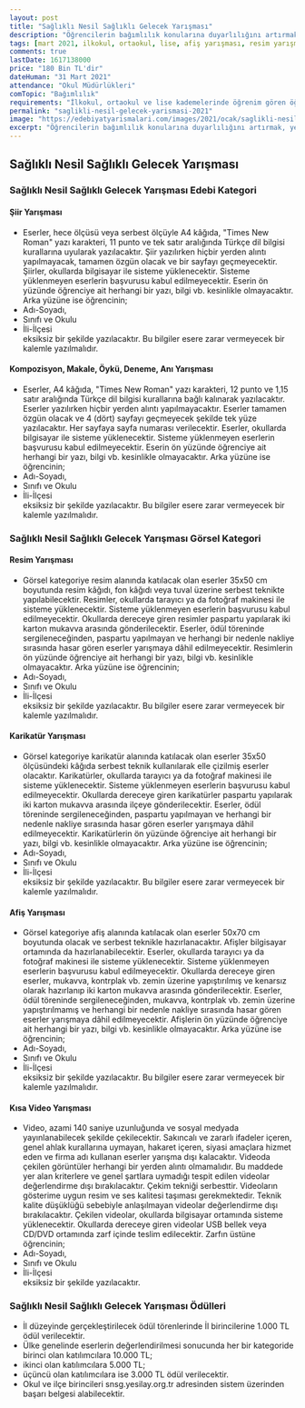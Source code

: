 ```yaml
---
layout: post
title: "Sağlıklı Nesil Sağlıklı Gelecek Yarışması"
description: "Öğrencilerin bağımlılık konularına duyarlılığını artırmak, yeteneklerini teşvik etmek ve başarılı bulunan eserleri ödüllendirmek amacıyla gerçekleştirilen Sağlıklı Nesil Sağlıklı Gelecek 2021 şiir, kompozisyon yarışması 2011 yılından beri her yıl düzenli olarak yapılmaktadır."
tags: [mart 2021, ilkokul, ortaokul, lise, afiş yarışması, resim yarışması, karikatür yarışması, şiir yarışması, hikaye yarışması, kompozisyon yarışması, deneme yarışması, anı yarışması]
comments: true
lastDate: 1617138000 
price: "180 Bin TL'dir"
dateHuman: "31 Mart 2021"
attendance: "Okul Müdürlükleri"
comTopic: "Bağımlılık"
requirements: "İlkokul, ortaokul ve lise kademelerinde öğrenim gören öğrenciler tarafından görsel ve edebi kategorilerde hazırlanacak olan eserleri kapsayacaktır."
permalink: "saglikli-nesil-gelecek-yarismasi-2021"
image: "https://edebiyatyarismalari.com/images/2021/ocak/saglikli-nesil-saglikli-gelecek-yetenek-yarismasi.jpg"
excerpt: "Öğrencilerin bağımlılık konularına duyarlılığını artırmak, yeteneklerini teşvik etmek ve başarılı bulunan eserleri ödüllendirmek amacıyla gerçekleştirilen Sağlıklı Nesil Sağlıklı Gelecek 2021 şiir, kompozisyon yarışması 2011 yılından beri her yıl düzenli olarak yapılmaktadır."
---
```


## Sağlıklı Nesil Sağlıklı Gelecek Yarışması

### Sağlıklı Nesil Sağlıklı Gelecek Yarışması Edebi Kategori
#### Şiir Yarışması
- Eserler, hece ölçüsü veya serbest ölçüyle A4 kâğıda, "Times New Roman" yazı karakteri, 11 punto ve tek satır aralığında Türkçe dil bilgisi kurallarına uyularak yazılacaktır. Şiir yazılırken hiçbir yerden alıntı yapılmayacak, tamamen özgün olacak ve bir sayfayı geçmeyecektir. Şiirler, okullarda bilgisayar ile sisteme yüklenecektir. Sisteme yüklenmeyen eserlerin başvurusu kabul edilmeyecektir. Eserin ön yüzünde öğrenciye ait herhangi bir yazı, bilgi vb. kesinlikle olmayacaktır. Arka yüzüne ise öğrencinin;
- Adı-Soyadı,
- Sınıfı ve Okulu
- İli-İlçesi  
eksiksiz bir şekilde yazılacaktır. Bu bilgiler esere zarar vermeyecek bir kalemle yazılmalıdır.

#### Kompozisyon, Makale, Öykü, Deneme, Anı Yarışması
- Eserler, A4 kâğıda, "Times New Roman" yazı karakteri, 12 punto ve 1,15 satır aralığında Türkçe dil bilgisi kurallarına bağlı kalınarak yazılacaktır. Eserler yazılırken hiçbir yerden alıntı yapılmayacaktır. Eserler tamamen özgün olacak ve 4 (dört) sayfayı geçmeyecek şekilde tek yüze yazılacaktır. Her sayfaya sayfa numarası verilecektir. Eserler, okullarda bilgisayar ile sisteme yüklenecektir. Sisteme yüklenmeyen eserlerin başvurusu kabul edilmeyecektir. Eserin ön yüzünde öğrenciye ait herhangi bir yazı, bilgi vb. kesinlikle olmayacaktır. Arka yüzüne ise öğrencinin;
- Adı-Soyadı,
- Sınıfı ve Okulu
- İli-İlçesi  
eksiksiz bir şekilde yazılacaktır. Bu bilgiler esere zarar vermeyecek bir kalemle yazılmalıdır.

### Sağlıklı Nesil Sağlıklı Gelecek Yarışması Görsel Kategori
#### Resim Yarışması
- Görsel kategoriye resim alanında katılacak olan eserler 35x50 cm boyutunda resim kâğıdı, fon kâğıdı veya tuval üzerine serbest teknikte yapılabilecektir. Resimler, okullarda tarayıcı ya da fotoğraf makinesi ile sisteme yüklenecektir. Sisteme yüklenmeyen eserlerin başvurusu kabul edilmeyecektir. Okullarda dereceye giren resimler paspartu yapılarak iki karton mukavva arasında gönderilecektir. Eserler, ödül töreninde sergileneceğinden, paspartu yapılmayan ve herhangi bir nedenle nakliye sırasında hasar gören eserler yarışmaya dâhil edilmeyecektir. Resimlerin ön yüzünde öğrenciye ait herhangi bir yazı, bilgi vb. kesinlikle olmayacaktır. Arka yüzüne ise öğrencinin;  
- Adı-Soyadı,
- Sınıfı ve Okulu
- İli-İlçesi  
eksiksiz bir şekilde yazılacaktır. Bu bilgiler esere zarar vermeyecek bir kalemle yazılmalıdır.  

#### Karikatür Yarışması 
- Görsel kategoriye karikatür alanında katılacak olan eserler 35x50 ölçüsündeki kâğıda serbest teknik kullanılarak elle çizilmiş eserler olacaktır. Karikatürler, okullarda tarayıcı ya da fotoğraf makinesi ile sisteme yüklenecektir. Sisteme yüklenmeyen eserlerin başvurusu kabul edilmeyecektir. Okullarda dereceye giren karikatürler paspartu yapılarak iki karton mukavva arasında ilçeye gönderilecektir. Eserler, ödül töreninde sergileneceğinden, paspartu yapılmayan ve herhangi bir nedenle nakliye sırasında hasar gören eserler yarışmaya dâhil edilmeyecektir. Karikatürlerin ön yüzünde öğrenciye ait herhangi bir yazı, bilgi vb. kesinlikle olmayacaktır. Arka yüzüne ise öğrencinin;
- Adı-Soyadı,
- Sınıfı ve Okulu
- İli-İlçesi  
eksiksiz bir şekilde yazılacaktır. Bu bilgiler esere zarar vermeyecek bir kalemle yazılmalıdır.

#### Afiş Yarışması
- Görsel kategoriye afiş alanında katılacak olan eserler 50x70 cm boyutunda olacak ve serbest teknikle hazırlanacaktır. Afişler bilgisayar ortamında da hazırlanabilecektir. Eserler, okullarda tarayıcı ya da fotoğraf makinesi ile sisteme yüklenecektir. Sisteme yüklenmeyen eserlerin başvurusu kabul edilmeyecektir. Okullarda dereceye giren eserler, mukavva, kontrplak vb. zemin üzerine yapıştırılmış ve kenarsız olarak hazırlanıp iki karton mukavva arasında gönderilecektir. Eserler, ödül töreninde sergileneceğinden, mukavva, kontrplak vb. zemin üzerine yapıştırılmamış ve herhangi bir nedenle nakliye sırasında hasar gören eserler yarışmaya dâhil edilmeyecektir. Afişlerin ön yüzünde öğrenciye ait herhangi bir yazı, bilgi vb. kesinlikle olmayacaktır. Arka yüzüne ise öğrencinin;
- Adı-Soyadı,
- Sınıfı ve Okulu
- İli-İlçesi  
eksiksiz bir şekilde yazılacaktır. Bu bilgiler esere zarar vermeyecek bir kalemle yazılmalıdır.

#### Kısa Video Yarışması
- Video, azami 140 saniye uzunluğunda ve sosyal medyada yayınlanabilecek şekilde çekilecektir. Sakıncalı ve zararlı ifadeler içeren, genel ahlak kurallarına uymayan, hakaret içeren, siyasi amaçlara hizmet eden ve firma adı kullanan eserler yarışma dışı kalacaktır. Videoda çekilen görüntüler herhangi bir yerden alıntı olmamalıdır. Bu maddede yer alan kriterlere ve genel şartlara uymadığı tespit edilen videolar değerlendirme dışı bırakılacaktır. Çekim tekniği serbesttir. Videoların gösterime uygun resim ve ses kalitesi taşıması gerekmektedir. Teknik kalite düşüklüğü sebebiyle anlaşılmayan videolar değerlendirme dışı bırakılacaktır. Çekilen videolar, okullarda bilgisayar ortamında sisteme yüklenecektir. Okullarda dereceye giren videolar USB bellek veya CD/DVD ortamında zarf içinde teslim edilecektir. Zarfın üstüne öğrencinin;
- Adı-Soyadı,
- Sınıfı ve Okulu
- İli-İlçesi  
eksiksiz bir şekilde yazılacaktır.

### Sağlıklı Nesil Sağlıklı Gelecek Yarışması Ödülleri
- İl düzeyinde gerçekleştirilecek ödül törenlerinde İl birincilerine 1.000 TL ödül verilecektir. 
- Ülke genelinde eserlerin değerlendirilmesi sonucunda her bir kategoride birinci olan katılımcılara 10.000 TL; 
- ikinci olan katılımcılara 5.000 TL; 
- üçüncü olan katılımcılara ise 3.000 TL ödül verilecektir. 
- Okul ve ilçe birincileri snsg.yesilay.org.tr adresinden sistem üzerinden başarı belgesi alabilecektir.